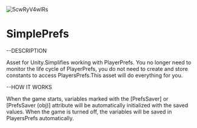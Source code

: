 ![5cwRyV4wIRs](https://user-images.githubusercontent.com/67166773/131168756-7395a27d-5649-428a-bf96-53678d18e32a.jpg)
# SimplePrefs

--DESCRIPTION

Asset for Unity.Simplifies working with PlayerPrefs. You no longer need to monitor the life cycle of PlayerPrefs, you do not need to create and store constants to access PlayersPrefs.This asset will do everything for you.

--HOW IT WORKS

 When the game starts, variables marked with the [PrefsSaver] or [PrefsSaver (obj)] attribute will be automatically initialized with the saved values. When the game is turned off, the variables will be saved in PlayersPrefs automatically.


